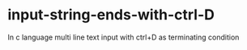 # input-string-ends-with-ctrl-D
In c language multi line text input with ctrl+D as terminating condition
